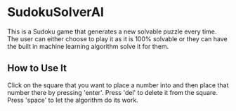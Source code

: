 # SudokuSolverAI

This is a Sudoku game that generates a new solvable puzzle every time. The user can either choose to play it as it is 100% solvable or they can have the built in
machine learning algorithm solve it for them. 

## How to Use It
Click on the square that you want to place a number into and then place that number there by pressing 'enter'. Press 'del' to delete it from the square. 
Press 'space' to let the algorithm do its work. 
